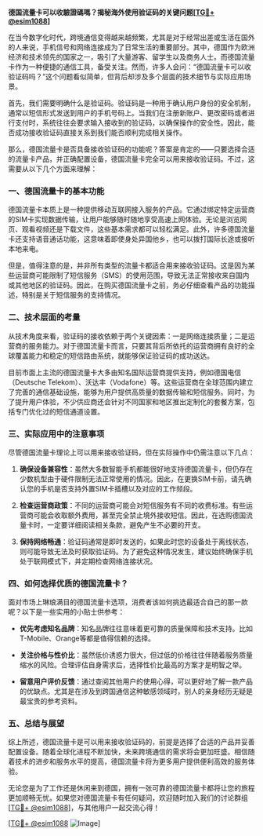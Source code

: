 **德国流量卡可以收驗證碼嗎？揭秘海外使用验证码的关键问题[[TG💪+ @esim1088](https://t.me/s/esim1088)]**

在当今数字化时代，跨境通信变得越来越频繁，尤其是对于经常出差或生活在国外的人来说，手机信号和网络连接成为了日常生活的重要部分。其中，德国作为欧洲经济和技术领先的国家之一，吸引了大量游客、留学生以及商务人士。而德国流量卡作为一种便捷的通信工具，备受关注。然而，许多人会问：“德国流量卡可以收验证码吗？”这个问题看似简单，但背后却涉及多个层面的技术细节与实际应用场景。

首先，我们需要明确什么是验证码。验证码是一种用于确认用户身份的安全机制，通常以短信形式发送到用户的手机号码上。当我们在注册新账户、更改密码或者进行支付时，系统往往会要求输入接收到的验证码，以确保操作的安全性。因此，能否成功接收验证码直接关系到我们能否顺利完成相关操作。

那么，德国流量卡是否具备接收验证码的功能呢？答案是肯定的——只要选择合适的流量卡产品，并正确配置设备，德国流量卡完全可以用来接收验证码。不过，这需要从以下几个方面来理解：

### 一、德国流量卡的基本功能

德国流量卡本质上是一种提供移动互联网接入服务的产品。它通过绑定特定运营商的SIM卡实现数据传输，让用户能够随时随地享受高速上网体验。无论是浏览网页、观看视频还是下载文件，这些基本需求都可以轻松满足。此外，许多德国流量卡还支持语音通话功能，这意味着即使身处异国他乡，也可以拨打国际长途或接听本地来电。

但是，值得注意的是，并非所有类型的流量卡都适合用来接收验证码。这是因为某些运营商可能限制了短信服务（SMS）的使用范围，导致无法正常接收来自国内或其他地区的验证码。因此，在购买德国流量卡之前，务必仔细查看产品的功能描述，特别是关于短信服务的支持情况。

### 二、技术层面的考量

从技术角度来看，验证码的接收依赖于两个关键因素：一是网络连接质量；二是运营商的服务能力。对于德国流量卡而言，只要其背后所依托的运营商拥有良好的全球覆盖能力和稳定的短信路由系统，就能够保证验证码的成功送达。

目前市面上主流的德国流量卡大多由知名国际运营商提供支持，例如德国电信（Deutsche Telekom）、沃达丰（Vodafone）等。这些运营商在全球范围内建立了完善的通信基础设施，能够为用户提供高质量的数据传输和短信服务。同时，为了提升用户体验，不少供应商还会针对不同国家和地区推出定制化的套餐方案，包括专门优化过的短信通道设置。

### 三、实际应用中的注意事项

尽管德国流量卡理论上可以用来接收验证码，但在实际操作中仍需注意以下几点：

1. **确保设备兼容性**：虽然大多数智能手机都能很好地支持德国流量卡，但仍存在少数机型由于硬件限制无法正常使用的情况。因此，在更换SIM卡前，请先确认您的手机是否支持外置SIM卡插槽以及对应的工作频段。

2. **检查运营商政策**：不同的运营商可能会对短信服务有不同的收费标准。有些运营商可能会收取额外费用，甚至完全禁止境外接收短信。因此，在选购德国流量卡时，一定要详细阅读相关条款，避免产生不必要的开支。

3. **保持网络畅通**：验证码通常是即时发送的，如果此时您的设备处于离线状态，则可能导致无法及时获取验证码。为了避免这种情况发生，建议始终确保手机处于联网模式下，并定期检查网络连接状况。

### 四、如何选择优质的德国流量卡？

面对市场上琳琅满目的德国流量卡选项，消费者该如何挑选最适合自己的那一款呢？以下是一些实用的小贴士供参考：

- **优先考虑知名品牌**：知名品牌往往意味着更可靠的质量保障和技术支持。比如T-Mobile、Orange等都是值得信赖的选择。
  
- **关注价格与性价比**：虽然低价诱惑力很大，但过低的价格往往伴随着服务质量缩水的风险。合理评估自身需求后，选择性价比最高的方案才是明智之举。

- **留意用户评价反馈**：通过查阅其他用户的使用心得，可以更好地了解一款产品的优缺点。尤其是在涉及到跨国通信这种敏感领域时，别人的亲身经历无疑是最宝贵的参考资料。

### 五、总结与展望

综上所述，德国流量卡是可以用来接收验证码的，前提是选择了合适的产品并妥善配置设备。随着全球化进程不断加快，未来跨境通信的需求将会更加旺盛。相信随着技术的进步和服务水平的提高，德国流量卡将为更多用户提供便利高效的服务体验。

无论您是为了工作还是休闲来到德国，拥有一张可靠的德国流量卡都将让您的旅程更加顺畅无忧。如果您对德国流量卡有任何疑问，欢迎随时加入我们的讨论群组[[TG💪+ @esim1088](https://t.me/s/esim1088)]，与其他用户一起交流心得！

[[TG💪+ @esim1088](https://t.me/s/esim1088) ![Image](https://i.postimg.cc/4NQfJmqS/Snipaste-2025-05-13-00-14-12.png)]